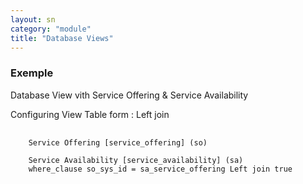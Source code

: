 ```yaml
---
layout: sn
category: "module"
title: "Database Views"
---
```


<h3 id="requirements">
  Exemple
</h3>

<p>Database View vith Service Offering & Service Availability</p>

<p>Configuring View Table form : Left join</p>

<pre>
  <code>
    Service Offering [service_offering] (so)
    
    Service Availability [service_availability] (sa) 
    where_clause so_sys_id = sa_service_offering Left join true
  </code>
</pre>
